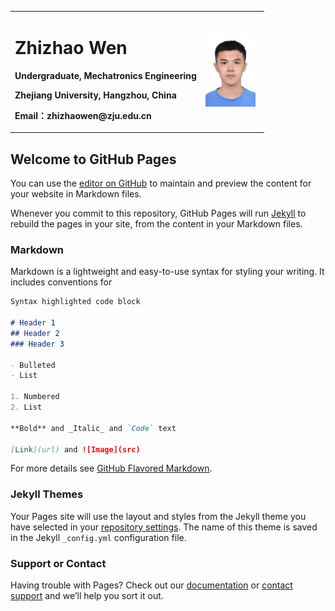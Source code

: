 <div>
<table border = "0">
  <tr>
    <td width="75%">
      <h1>Zhizhao Wen</h1>
      <p><b>Undergraduate, Mechatronics Engineering</b></p>
      <p><b>Zhejiang University, Hangzhou, China</b></p>
      <p><b>Email：zhizhaowen@zju.edu.cn</b></p>
    </td>
    <td width="25%">
      <img src="/pic.jpg" width = "80" >      
    </td>
  </tr>
</table>
</div>

## Welcome to GitHub Pages

You can use the [editor on GitHub](https://github.com/WindsorWZZ/WindsorWZZ.github.io/edit/master/README.md) to maintain and preview the content for your website in Markdown files.

Whenever you commit to this repository, GitHub Pages will run [Jekyll](https://jekyllrb.com/) to rebuild the pages in your site, from the content in your Markdown files.

### Markdown

Markdown is a lightweight and easy-to-use syntax for styling your writing. It includes conventions for

```markdown
Syntax highlighted code block

# Header 1
## Header 2
### Header 3

- Bulleted
- List

1. Numbered
2. List

**Bold** and _Italic_ and `Code` text

[Link](url) and ![Image](src)
```

For more details see [GitHub Flavored Markdown](https://guides.github.com/features/mastering-markdown/).

### Jekyll Themes

Your Pages site will use the layout and styles from the Jekyll theme you have selected in your [repository settings](https://github.com/WindsorWZZ/WindsorWZZ.github.io/settings). The name of this theme is saved in the Jekyll `_config.yml` configuration file.

### Support or Contact

Having trouble with Pages? Check out our [documentation](https://help.github.com/categories/github-pages-basics/) or [contact support](https://github.com/contact) and we’ll help you sort it out.
